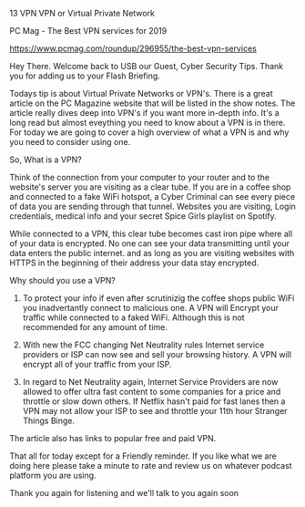 13 VPN VPN or Virtual Private Network

 PC Mag - The Best VPN services for 2019

 https://www.pcmag.com/roundup/296955/the-best-vpn-services

 Hey There. Welcome back to USB our Guest, Cyber Security Tips. Thank you for adding us to your Flash Briefing.

 Todays tip is about Virtual Private Networks or VPN's. There is a great article on the PC Magazine website that will be listed in the show notes. The article really dives deep into VPN's if you want more in-depth info. It's a long read but almost eveything you need to know about a VPN is in there. For today we are going to cover a high overview of what a VPN is and why you need to consider using one. 

 So, What is a VPN?

 Think of the connection from your computer to your router and to the website's server you are visiting as a clear tube. If you are in a coffee shop and connected to a fake WiFi hotspot, a Cyber Criminal can see every piece of data you are sending through that tunnel. Websites you are visiting, Login credentials, medical info and your secret Spice Girls playlist on Spotify. 

 While connected to a VPN, this clear tube becomes cast iron pipe where all of your data is encrypted. No one can see your data transmitting until your data enters the public internet. and as long as you are visiting websites with HTTPS in the beginning of their address your data stay encrypted. 

 Why should you use a VPN? 

 1. To protect your info if even after scrutinizig the coffee shops public WiFi you inadvertantly connect to malicious one. A VPN will Encrypt your traffic while connected to a faked WiFi. Although this is not recommended for any amount of time. 

 2. With new the FCC changing Net Neutrality rules Internet service providers or ISP can now see and sell your browsing history. A VPN will encrypt all of your traffic from your ISP.

 3. In regard to Net Neutrality again, Internet Service Providers are now allowed to offer ultra fast content to some companies for a price and throttle or slow down others. If Netflix hasn't paid for fast lanes then a VPN may not allow your ISP to see and throttle your 11th hour Stranger Things Binge.

 The article also has links to popular free and paid VPN. 

 That all for today except for a Friendly reminder. If you like what we are doing here please take a minute to rate and review us on whatever podcast platform you are using. 

 Thank you again for listening and we'll talk to you again soon